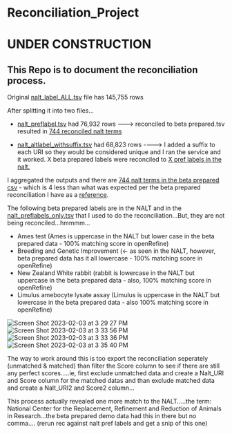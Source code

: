 # Reconciliation_Project

# UNDER CONSTRUCTION 

## This  Repo  is  to  document  the  reconciliation  process. 

Original [nalt_label_ALL.tsv]() file has 145,755 rows

After splitting it into two files...

- [nalt_preflabel.tsv]() had 76,932 rows ---> reconciled to beta prepared.tsv resulted in [744 reconciled nalt terms]()

- [nalt_altlabel_withsuffix.tsv]() had 68,823 rows ----> I added a suffix to each URI so they would be considered unique and I ran the service and it worked. X beta prepared labels were reconciled to [X pref labels in the nalt.](https://github.com/dorisavedikian/Reconciliation_Project/blob/main/Reconciled/beta%20prepared_reconciled_2alt_labels_withsuffix_only.xlsx)

I aggregated the outputs and there are [744 nalt terms in the beta prepared csv]() - which is 4 less than what was expected per the beta prepared reconciliation I have as a [reference](https://github.com/dorisavedikian/Reconciliation_Project/blob/main/Reconciled/beta%20prepared_reconciled_4_reference.csv).

The following beta prepared labels are in the NALT and in the [nalt_preflabels_only.tsv]() that I used to do the reconciliation...But, they are not being reconciled...hmmmm...

- Ames test (Ames is uppercase in the NALT but lower case in the beta prepared data - 100% matching score in openRefine)
- Breeding and Genetic Improvement (<- as seen in the NALT, however, beta prepared data has it all lowercase - 100% matching score in openRefine)
- New Zealand White rabbit (rabbit is lowercase in the NALT but uppercase in the beta prepared data - also, 100% matching score in openRefine)
- Limulus amebocyte lysate assay (Limulus is uppercase in the NALT but lowercase in the beta prepared data - also 100% matching score in openRefine)

![Screen Shot 2023-02-03 at 3 29 27 PM](https://user-images.githubusercontent.com/109038399/216729925-90ccd491-7d78-44d9-839b-1c15d48ae3df.png)
![Screen Shot 2023-02-03 at 3 33 56 PM](https://user-images.githubusercontent.com/109038399/216730044-c0269078-bb88-450a-b9ba-60b795dd1584.png)
![Screen Shot 2023-02-03 at 3 33 36 PM](https://user-images.githubusercontent.com/109038399/216730053-2bb478f4-9f81-4d3a-8fcc-66b8225d9dcb.png)
![Screen Shot 2023-02-03 at 3 35 40 PM](https://user-images.githubusercontent.com/109038399/216730175-f6add698-a535-4e1e-befd-c66cb52c149f.png)


The way to work around this is too export the reconciliation seperately (unmatched & matched) than filter the Score column to see if there are still any perfect scores.....ie, first exclude unmatched data and create a Nalt_URI and Score column for the matched datas and than exclude matched data and create a Nalt_URI2 and Score2 column... 

This process actually revealed one more match to the NALT.....the term: National Center for the Replacement, Refinement and Reduction of Animals in Research...the beta prepared demo data had this in there but no comma....
(rerun rec against nalt pref labels and get a snip of this one)
